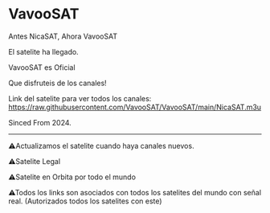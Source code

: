 # VavooSAT

Antes NicaSAT, Ahora VavooSAT

El satelite ha llegado.

VavooSAT es Oficial

Que disfruteis de los canales!

Link del satelite para ver todos los canales: https://raw.githubusercontent.com/VavooSAT/VavooSAT/main/NicaSAT.m3u

Sinced From 2024.

-----------------------------------------------------------------------------

⚠Actualizamos el satelite cuando haya canales nuevos.

⚠Satelite Legal

⚠Satelite en Orbita por todo el mundo

⚠Todos los links son asociados con todos los satelites del mundo con señal real. (Autorizados todos los satelites con este)
